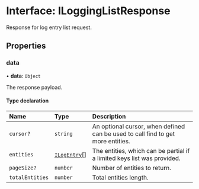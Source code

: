 # Interface: ILoggingListResponse

Response for log entry list request.

## Properties

### data

• **data**: `Object`

The response payload.

#### Type declaration

| Name | Type | Description |
| :------ | :------ | :------ |
| `cursor?` | `string` | An optional cursor, when defined can be used to call find to get more entities. |
| `entities` | [`ILogEntry`](ILogEntry.md)[] | The entities, which can be partial if a limited keys list was provided. |
| `pageSize?` | `number` | Number of entities to return. |
| `totalEntities` | `number` | Total entities length. |
